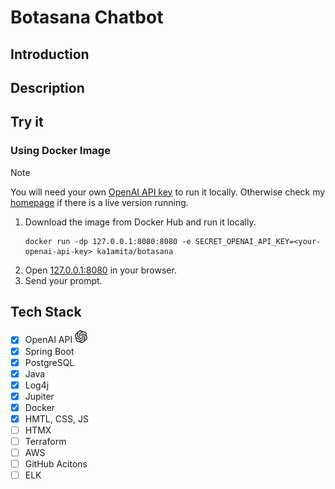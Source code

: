# Botasana Chatbot

## Introduction

## Description

## Try it

### Using Docker Image

> [!Note]
> You will need your own [OpenAI API key](https://platform.openai.com/docs/quickstart/account-setup) to run it locally. Otherwise check my [homepage](ka1amita.github.io) if there is a live version running.

1. Download the image from Docker Hub and run it locally.
   ```shell
   docker run -dp 127.0.0.1:8080:8080 -e SECRET_OPENAI_API_KEY=<your-openai-api-key> ka1amita/botasana
   ```
1. Open [127.0.0.1:8080](http://127.0.0.1:8080) in your browser.
1. Send your prompt.

## Tech Stack

+ [x] OpenAI API <img alt="OpenAI" class="icon" style="height: 20px" src="readme-img/openai.svg"/>
+ [x] Spring Boot 
+ [x] PostgreSQL
+ [x] Java
+ [x] Log4j
+ [x] Jupiter
+ [x] Docker
+ [X] HMTL, CSS, JS
+ [ ] HTMX
+ [ ] Terraform
+ [ ] AWS
+ [ ] GitHub Acitons
+ [ ] ELK
